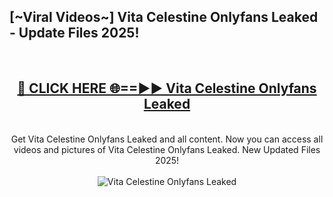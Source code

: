 <h2>[~Viral Videos~] Vita Celestine Onlyfans Leaked - Update Files 2025!</h2>
<br>
<div align="center">
<h2><a href="https://betterlinks.top/A2PfLJ" rel="nofollow">🔴 CLICK HERE 🌐==►► Vita Celestine Onlyfans Leaked</a></h2>
<br>
Get Vita Celestine Onlyfans Leaked and all content. Now you can access all videos and pictures of Vita Celestine Onlyfans Leaked. New Updated Files 2025!
<br>
<br>
<a href="https://betterlinks.top/A2PfLJ" rel="nofollow" data-target="animated-image.originalLink"><img src="https://i.ibb.co.com/WyWwxjT/player-gif2.gif" alt="Vita Celestine Onlyfans Leaked" style="max-width: 100%; display: inline-block;" data-target="animated-image.originalImage"></a>
</div>
<br>
